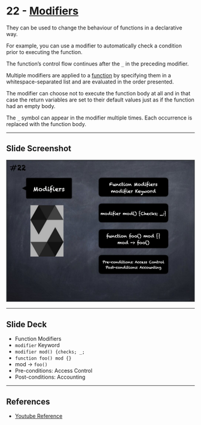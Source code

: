 # 22 - [Modifiers](Modifiers.md)
They can be used to change the behaviour of functions in a declarative way. 

For example, you can use a modifier to automatically check a condition prior to executing the function. 

The function’s control flow continues after the `_` in the preceding modifier. 

Multiple modifiers are applied to a [function](Functions.md) by specifying them in a whitespace-separated list and are evaluated in the order presented. 

The modifier can choose not to execute the function body at all and in that case the return variables are set to their default values just as if the function had an empty body. 

The `_` symbol can appear in the modifier multiple times. Each occurrence is replaced with the function body.
___
## Slide Screenshot
![022.jpg](../../images/2.%20Solidity%20101/022.jpg)
___
## Slide Deck
- Function Modifiers
- `modifier` Keyword
- `modifier mod() {checks; _;`
- `function foo() mod {}`
- mod -> `foo()`
- Pre-conditions: Access Control
- Post-conditions: Accounting
___
## References
- [Youtube Reference](https://youtu.be/TCl1IcGl_3I?t=97)



